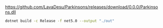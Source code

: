 https://github.com/LavaDesu/Parkinsons/releases/download/0.0.0/Parkinsons.dll


```sh
dotnet build -c Release -f net5.0 --output "./out"
```